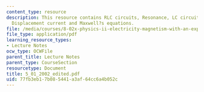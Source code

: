 ```yaml
---
content_type: resource
description: This resource contains RLC circuits, Resonance, LC circuits/Oscillations,
  Displacement current and Maxwell?s equations.
file: /media/courses/8-02x-physics-ii-electricity-magnetism-with-an-experimental-focus-spring-2005/77fb3eb17b085441a3af64cc6a4b052c_5_01_2002_edited.pdf
file_type: application/pdf
learning_resource_types:
- Lecture Notes
ocw_type: OCWFile
parent_title: Lecture Notes
parent_type: CourseSection
resourcetype: Document
title: 5_01_2002_edited.pdf
uid: 77fb3eb1-7b08-5441-a3af-64cc6a4b052c
---
```


